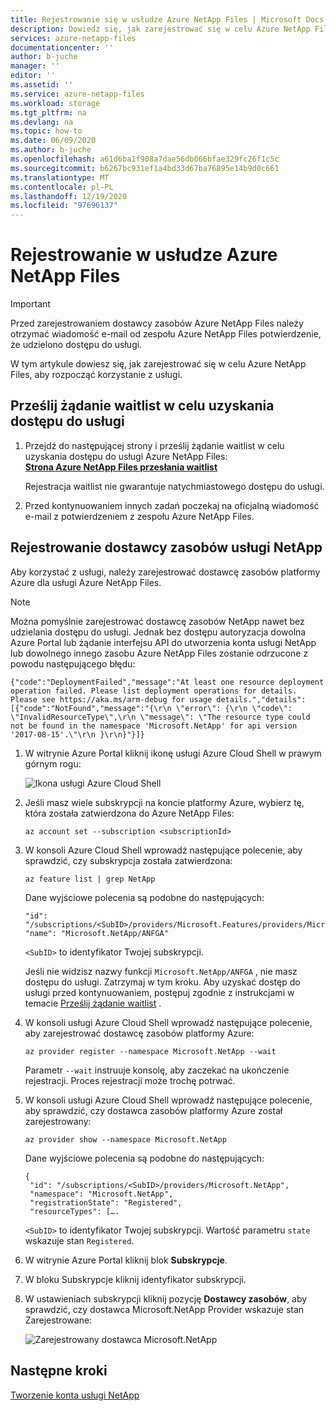 ```yaml
---
title: Rejestrowanie się w usłudze Azure NetApp Files | Microsoft Docs
description: Dowiedz się, jak zarejestrować się w celu Azure NetApp Files, przesyłając żądanie waitlist i rejestrując dostawcę zasobów platformy Azure dla Azure NetApp Files.
services: azure-netapp-files
documentationcenter: ''
author: b-juche
manager: ''
editor: ''
ms.assetid: ''
ms.service: azure-netapp-files
ms.workload: storage
ms.tgt_pltfrm: na
ms.devlang: na
ms.topic: how-to
ms.date: 06/09/2020
ms.author: b-juche
ms.openlocfilehash: a61d6ba1f908a7dae56db066bfae329fc26f1c5c
ms.sourcegitcommit: b6267bc931ef1a4bd33d67ba76895e14b9d0c661
ms.translationtype: MT
ms.contentlocale: pl-PL
ms.lasthandoff: 12/19/2020
ms.locfileid: "97696137"
---
```

# <a name="register-for-azure-netapp-files"></a>Rejestrowanie w usłudze Azure NetApp Files

> [!IMPORTANT] 
> Przed zarejestrowaniem dostawcy zasobów Azure NetApp Files należy otrzymać wiadomość e-mail od zespołu Azure NetApp Files potwierdzenie, że udzielono dostępu do usługi. 

W tym artykule dowiesz się, jak zarejestrować się w celu Azure NetApp Files, aby rozpocząć korzystanie z usługi.

## <a name="submit-a-waitlist-request-for-accessing-the-service"></a><a name="waitlist"></a>Prześlij żądanie waitlist w celu uzyskania dostępu do usługi

1. Przejdź do następującej strony i prześlij żądanie waitlist w celu uzyskania dostępu do usługi Azure NetApp Files:  
    [**Strona Azure NetApp Files przesłania waitlist**](https://aka.ms/azurenetappfiles) 

    Rejestracja waitlist nie gwarantuje natychmiastowego dostępu do usługi. 

2. Przed kontynuowaniem innych zadań poczekaj na oficjalną wiadomość e-mail z potwierdzeniem z zespołu Azure NetApp Files. 

## <a name="register-the-netapp-resource-provider"></a><a name="resource-provider"></a>Rejestrowanie dostawcy zasobów usługi NetApp

Aby korzystać z usługi, należy zarejestrować dostawcę zasobów platformy Azure dla usługi Azure NetApp Files.

> [!NOTE] 
> Można pomyślnie zarejestrować dostawcę zasobów NetApp nawet bez udzielania dostępu do usługi. Jednak bez dostępu autoryzacja dowolna Azure Portal lub żądanie interfejsu API do utworzenia konta usługi NetApp lub dowolnego innego zasobu Azure NetApp Files zostanie odrzucone z powodu następującego błędu:  
>
> `{"code":"DeploymentFailed","message":"At least one resource deployment operation failed. Please list deployment operations for details. Please see https://aka.ms/arm-debug for usage details.","details":[{"code":"NotFound","message":"{\r\n \"error\": {\r\n \"code\": \"InvalidResourceType\",\r\n \"message\": \"The resource type could not be found in the namespace 'Microsoft.NetApp' for api version '2017-08-15'.\"\r\n }\r\n}"}]}`


1. W witrynie Azure Portal kliknij ikonę usługi Azure Cloud Shell w prawym górnym rogu:

      ![Ikona usługi Azure Cloud Shell](../media/azure-netapp-files/azure-netapp-files-azure-cloud-shell.png)

2. Jeśli masz wiele subskrypcji na koncie platformy Azure, wybierz tę, która została zatwierdzona do Azure NetApp Files:
    
    ```azurepowershell
    az account set --subscription <subscriptionId>
    ```

3. W konsoli Azure Cloud Shell wprowadź następujące polecenie, aby sprawdzić, czy subskrypcja została zatwierdzona:
    
    ```azurepowershell
    az feature list | grep NetApp
    ```

   Dane wyjściowe polecenia są podobne do następujących:
   
    ```output
    "id": "/subscriptions/<SubID>/providers/Microsoft.Features/providers/Microsoft.NetApp/features/ANFGA",  
    "name": "Microsoft.NetApp/ANFGA" 
    ```
       
   `<SubID>` to identyfikator Twojej subskrypcji.

    Jeśli nie widzisz nazwy funkcji `Microsoft.NetApp/ANFGA` , nie masz dostępu do usługi. Zatrzymaj w tym kroku. Aby uzyskać dostęp do usługi przed kontynuowaniem, postępuj zgodnie z instrukcjami w temacie [Prześlij żądanie waitlist](#waitlist) . 

4. W konsoli usługi Azure Cloud Shell wprowadź następujące polecenie, aby zarejestrować dostawcę zasobów platformy Azure: 
    
    ```azurepowershell
    az provider register --namespace Microsoft.NetApp --wait
    ```

   Parametr `--wait` instruuje konsolę, aby zaczekać na ukończenie rejestracji. Proces rejestracji może trochę potrwać.

5. W konsoli usługi Azure Cloud Shell wprowadź następujące polecenie, aby sprawdzić, czy dostawca zasobów platformy Azure został zarejestrowany: 
    
    ```azurepowershell
    az provider show --namespace Microsoft.NetApp
    ```

   Dane wyjściowe polecenia są podobne do następujących:
   
    ```output
    {
     "id": "/subscriptions/<SubID>/providers/Microsoft.NetApp",
     "namespace": "Microsoft.NetApp", 
     "registrationState": "Registered", 
     "resourceTypes": […. 
    ```

   `<SubID>` to identyfikator Twojej subskrypcji.  Wartość parametru `state` wskazuje stan `Registered`.

6. W witrynie Azure Portal kliknij blok **Subskrypcje**.
7. W bloku Subskrypcje kliknij identyfikator subskrypcji. 
8. W ustawieniach subskrypcji kliknij pozycję **Dostawcy zasobów**, aby sprawdzić, czy dostawca Microsoft.NetApp Provider wskazuje stan Zarejestrowane: 

      ![Zarejestrowany dostawca Microsoft.NetApp](../media/azure-netapp-files/azure-netapp-files-registered-resource-providers.png)


## <a name="next-steps"></a>Następne kroki

[Tworzenie konta usługi NetApp](azure-netapp-files-create-netapp-account.md)
